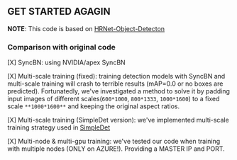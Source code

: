 ## GET STARTED AGAGIN

**NOTE**: This code is based on [HRNet-Object-Detecton](https://github.com/HRNet/HRNet-Object-Detection)

### Comparison with original code

[X] SyncBN: using NVIDIA/apex SyncBN

[X] Multi-scale training (fixed): training detection models with SyncBN and multi-scale training will crash to terrible results (mAP=0.0 or no boxes are predicted). Fortunatedly, we've investigated a method to solve it by padding input images of different scales(`600*1000`, `800*1333`, `1000*1600`) to a fixed scale `**1000*1600**` and keeping the original aspect ratios.

[X] Multi-scale training (SimpleDet version): we've implemented multi-scale training strategy used in [SimpleDet](https://github.com/TuSimple/simpledet)

[X] Multi-node & multi-gpu training: we've tested our code when training with multiple nodes (ONLY on AZURE!). Providing a MASTER IP and PORT. 